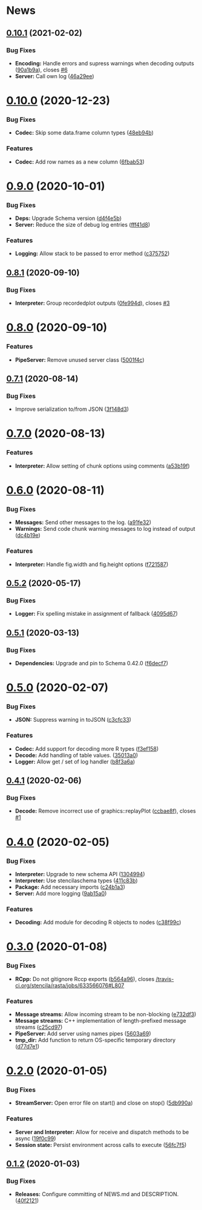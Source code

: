 # News

## [0.10.1](https://github.com/stencila/rasta/compare/v0.10.0...v0.10.1) (2021-02-02)


### Bug Fixes

* **Encoding:** Handle errors and supress warnings when decoding outputs ([90a1b9a](https://github.com/stencila/rasta/commit/90a1b9a5c137a39b6abfb983b61db4af4181fa3b)), closes [#6](https://github.com/stencila/rasta/issues/6)
* **Server:** Call own log ([46a29ee](https://github.com/stencila/rasta/commit/46a29eea54a56b6fb665591f54c6a1f1951b4a1e))

# [0.10.0](https://github.com/stencila/rasta/compare/v0.9.0...v0.10.0) (2020-12-23)


### Bug Fixes

* **Codec:** Skip some data.frame column types ([48eb94b](https://github.com/stencila/rasta/commit/48eb94baaafad8aed5c73d46b1049ee39e19a382))


### Features

* **Codec:** Add row names as a new column ([6fbab53](https://github.com/stencila/rasta/commit/6fbab53cc58a64d352ffb5d741203beadf243f2e))

# [0.9.0](https://github.com/stencila/rasta/compare/v0.8.1...v0.9.0) (2020-10-01)


### Bug Fixes

* **Deps:** Upgrade Schema version ([d4f4e5b](https://github.com/stencila/rasta/commit/d4f4e5b9650ad35e85d57110bd5a546ad1fb6ab0))
* **Server:** Reduce the size of debug log entries ([fff41d8](https://github.com/stencila/rasta/commit/fff41d88899bd8412373d532fe1b286503ac4a05))


### Features

* **Logging:** Allow stack to be passed to error method ([c375752](https://github.com/stencila/rasta/commit/c375752e7fd9ecc19e3b063169190ace99581ef4))

## [0.8.1](https://github.com/stencila/rasta/compare/v0.8.0...v0.8.1) (2020-09-10)


### Bug Fixes

* **Interpreter:** Group recordedplot outputs ([0fe994d](https://github.com/stencila/rasta/commit/0fe994d4be238a44a748b5b7adb0089d4f06aca8)), closes [#3](https://github.com/stencila/rasta/issues/3)

# [0.8.0](https://github.com/stencila/rasta/compare/v0.7.1...v0.8.0) (2020-09-10)


### Features

* **PipeServer:** Remove unused server class ([5001f4c](https://github.com/stencila/rasta/commit/5001f4c6950126d53fa04405d2c838541218d597))

## [0.7.1](https://github.com/stencila/rasta/compare/v0.7.0...v0.7.1) (2020-08-14)


### Bug Fixes

* Improve serialization to/from JSON ([3f148d3](https://github.com/stencila/rasta/commit/3f148d35f29a6e4b242bf086147e42a3e5064209))

# [0.7.0](https://github.com/stencila/rasta/compare/v0.6.0...v0.7.0) (2020-08-13)


### Features

* **Interpreter:** Allow setting of chunk options using comments ([a53b19f](https://github.com/stencila/rasta/commit/a53b19f403fcad71b6c1df222104a5f27500dc89))

# [0.6.0](https://github.com/stencila/rasta/compare/v0.5.2...v0.6.0) (2020-08-11)


### Bug Fixes

* **Messages:** Send other messages to the log. ([a91fe32](https://github.com/stencila/rasta/commit/a91fe32d43adca2a6cc6976035e4e237b31725c5))
* **Warnings:** Send code chunk warning messages to log instead of output ([dc4b19e](https://github.com/stencila/rasta/commit/dc4b19e2e9e2b5cc49d193d839a3c710956e30db))


### Features

* **Interpreter:** Handle fig.width and fig.height options ([f721587](https://github.com/stencila/rasta/commit/f7215871f8223650117f2f9911d005ac5c8eaca2))

## [0.5.2](https://github.com/stencila/rasta/compare/v0.5.1...v0.5.2) (2020-05-17)


### Bug Fixes

* **Logger:** Fix spelling mistake in assignment of fallback ([4095d67](https://github.com/stencila/rasta/commit/4095d674b1a28a534ae6ea748218433125fcad1b))

## [0.5.1](https://github.com/stencila/rasta/compare/v0.5.0...v0.5.1) (2020-03-13)


### Bug Fixes

* **Dependencies:** Upgrade and pin to Schema 0.42.0 ([f6decf7](https://github.com/stencila/rasta/commit/f6decf7c39591cebee655bc7ff599884d782c734))

# [0.5.0](https://github.com/stencila/rasta/compare/v0.4.1...v0.5.0) (2020-02-07)


### Bug Fixes

* **JSON:** Suppress warning in toJSON ([c3cfc33](https://github.com/stencila/rasta/commit/c3cfc33a0f778e37cc68f350da0d0890223447e5))


### Features

* **Codec:** Add support for decoding more R types ([f3ef158](https://github.com/stencila/rasta/commit/f3ef1580b85edea7e801899879921c0afd672122))
* **Decode:** Add handling of table values. ([35013a0](https://github.com/stencila/rasta/commit/35013a05991a2268b7df38f4dfd49c5660708ca0))
* **Logger:** Allow get / set of log handler ([b8f3a6a](https://github.com/stencila/rasta/commit/b8f3a6abf3d6eaf0869d4338132f2aa6a9385328))

## [0.4.1](https://github.com/stencila/rasta/compare/v0.4.0...v0.4.1) (2020-02-06)


### Bug Fixes

* **Decode:** Remove incorrect use of graphics::replayPlot ([ccbae8f](https://github.com/stencila/rasta/commit/ccbae8f72b207d40d2ac902f5a84fb9d118ecae6)), closes [#1](https://github.com/stencila/rasta/issues/1)

# [0.4.0](https://github.com/stencila/rasta/compare/v0.3.0...v0.4.0) (2020-02-05)


### Bug Fixes

* **Interpreter:** Upgrade to new schema API ([1304994](https://github.com/stencila/rasta/commit/13049946f2a4be0cc3e502e5f87e83ffce2aaebb))
* **Interpreter:** Use stencilaschema types ([411c83b](https://github.com/stencila/rasta/commit/411c83b8ab461334f5f30c11755d4ba52d4489ac))
* **Package:** Add necessary imports ([c24b1a3](https://github.com/stencila/rasta/commit/c24b1a30a02792116fcff88601a889e4902557dc))
* **Server:** Add more logging ([9ab15a0](https://github.com/stencila/rasta/commit/9ab15a09b523b21ed90fc272b1d32eaecb8a6f4d))


### Features

* **Decoding:** Add module for decoding R objects to nodes ([c38f99c](https://github.com/stencila/rasta/commit/c38f99c3dfc1ccab1c5830ba1556e15e68bb46e8))

# [0.3.0](https://github.com/stencila/rasta/compare/v0.2.0...v0.3.0) (2020-01-08)


### Bug Fixes

* **RCpp:** Do not gitignore Rccp exports ([b564a96](https://github.com/stencila/rasta/commit/b564a968970ac8b33d304ce4ce84c1e4a95393a0)), closes [/travis-ci.org/stencila/rasta/jobs/633566076#L807](https://github.com//travis-ci.org/stencila/rasta/jobs/633566076/issues/L807)


### Features

* **Message streams:** Allow incoming stream to be non-blocking ([e732df3](https://github.com/stencila/rasta/commit/e732df3056fb846cc3f3efb6d9f95b45915b9ded))
* **Message streams:** C++ implementation of length-prefixed message streams ([c25cd97](https://github.com/stencila/rasta/commit/c25cd974235f303618a3369134c89471a3177924))
* **PipeServer:** Add server using names pipes ([5603a69](https://github.com/stencila/rasta/commit/5603a69240ae8905bff7dcd5dbfe2dad7d010c1c))
* **tmp_dir:** Add function to return OS-specific temporary directory ([d77d7e1](https://github.com/stencila/rasta/commit/d77d7e179e91082db1518bced9e672a9f6320701))

# [0.2.0](https://github.com/stencila/rasta/compare/v0.1.2...v0.2.0) (2020-01-05)


### Bug Fixes

* **StreamServer:** Open error file on start() and  close on stop() ([5db990a](https://github.com/stencila/rasta/commit/5db990a731d9259bf4247002584f10dc3607d359))


### Features

* **Server and Interpreter:** Allow for receive and dispatch methods to be async ([19f0c99](https://github.com/stencila/rasta/commit/19f0c9904146afccede71a286f405371794b57dd))
* **Session state:** Persist environment across calls to execute ([56fc7f5](https://github.com/stencila/rasta/commit/56fc7f552669d16f7a363d284cc42d8b63632405))


## [0.1.2](https://github.com/stencila/rasta/compare/v0.1.1...v0.1.2) (2020-01-03)


### Bug Fixes

* **Releases:** Configure committing of NEWS.md and DESCRIPTION. ([40f2121](https://github.com/stencila/rasta/commit/40f21217ebae800f3380829448a54a19c8ee915d))
